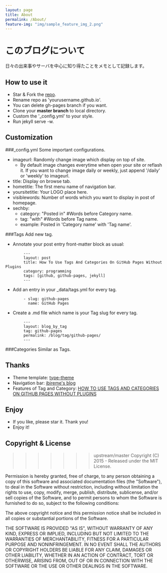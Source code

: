 ```yaml
---
layout: page
title: About
permalink: /About/
feature-img: "img/sample_feature_img_2.png"
---
```


# このブログについて

日々の出来事やサーバを中心に知り得たことをメモとして記録します。

## How to use it
* Star & Fork the [repo](https://github.com/fengzhichu/fengzhichu-theme).
* Rename repo as 'yourusername.github.io'.
* You can delete gh-pages branch if you want.
* Clone your <b>master branch</b> to local directory.
* Custom the '_config.yml' to your style.
* Run jekyll serve -w.

## Customization

###_config.yml
Some important configurations.

* imageurl: Randomly change image which display on top of site.
  * By default image changes everytime when open your site or reflash it. If you want to change image daily or weekly, just append '/daily' or 'weekly' to imageurl.
* title: Display on browse tab.
* hometitle: The first menu name of navigation bar.
* yoursitetitle: Your LOGO place here.
* visiblewords: Number of words which you want to display in post of homepage.
* sechby:
  * category: "Posted in" #Words before Category name.
  * tag: "with" #Words before Tag name.
  * example: Posted in 'Category name' with 'Tag name'.

###Tags
Add new tag.

* Annotate your post entry front-matter block as usual:

```
		---
		layout: post
		title: How To Use Tags And Categories On GitHub Pages Without Plugins
		category: programming
		tags: [github, github-pages, jekyll]
		---
```

* Add an entry in your _data/tags.yml for every tag.

```
		- slug: github-pages
		  name: GitHub Pages
```

* Create a .md file which name is your Tag slug for every tag.

```
		---
		layout: blog_by_tag
		tag: github-pages
		permalink: /blog/tag/github-pages/
		---
  ```

###Categories
Similar as Tags.

## Thanks
* Theme template: [type-theme](https://github.com/rohanchandra/type-theme)
* Navigation bar: [ibireme's blog](http://blog.ibireme.com)
* Features of Tag and Category: [HOW TO USE TAGS AND CATEGORIES ON GITHUB PAGES WITHOUT PLUGINS](http://www.minddust.com/post/tags-and-categories-on-github-pages/)

## Enjoy
- If you like, please star it. Thank you!
- Enjoy it!

## Copyright & License
>>>>>>> upstream/master
Copyright (C) 2015 - Released under the MIT License.

Permission is hereby granted, free of charge, to any person obtaining a copy of this software and associated documentation files (the "Software"), to deal in the Software without restriction, including without limitation the rights to use, copy, modify, merge, publish, distribute, sublicense, and/or sell copies of the Software, and to permit persons to whom the Software is furnished to do so, subject to the following conditions:

The above copyright notice and this permission notice shall be included in all copies or substantial portions of the Software.

THE SOFTWARE IS PROVIDED "AS IS", WITHOUT WARRANTY OF ANY KIND, EXPRESS OR IMPLIED, INCLUDING BUT NOT LIMITED TO THE WARRANTIES OF MERCHANTABILITY, FITNESS FOR A PARTICULAR PURPOSE AND
NONINFRINGEMENT. IN NO EVENT SHALL THE AUTHORS OR COPYRIGHT HOLDERS BE LIABLE FOR ANY CLAIM, DAMAGES OR OTHER LIABILITY, WHETHER IN AN ACTION OF CONTRACT, TORT OR OTHERWISE, ARISING FROM, OUT OF OR IN CONNECTION WITH THE SOFTWARE OR THE USE OR OTHER DEALINGS IN THE SOFTWARE. 
